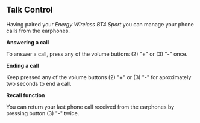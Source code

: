 ## Talk Control

Having paired your *Energy Wireless BT4 Sport* you can manage your phone calls from the earphones.

**Answering a call**

To answer a call, press any of the volume buttons (2) "+" or (3) "-" once.

**Ending a call**

Keep pressed any of the volume buttons (2) "+" or (3) "-" for aproximately two seconds to end a call.

**Recall function**

You can return your last phone call received from the earphones by pressing button (3) "-" twice.
